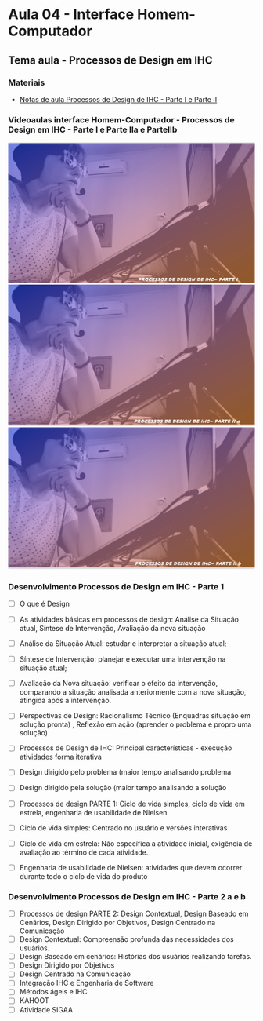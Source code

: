 # Aula 04 - Interface Homem-Computador
## Tema aula - Processos de Design em IHC

### Materiais
- [Notas de aula Processos de Design de IHC - Parte I e Parte II](processos_design_ihc_completo.pdf)


### Videoaulas interface Homem-Computador -  Processos de Design em IHC - Parte I e Parte IIa e ParteIIb
[![Processos em Design PARTE I](capa_7.png)](https://youtu.be/8wCu21cfZPo)
[![Processos em Design PARTE IIa](capa_8.png)](https://youtu.be/fSRCDGgLekU)
[![Processos em Design PARTE IIv](capa_9.png)](https://youtu.be/rjXpqmU1qn8)


### Desenvolvimento Processos de Design em IHC - Parte 1 

- [ ]  O que é Design
- [ ]  As atividades básicas em processos de design: Análise da Situação atual, Síntese de Intervenção, Avaliação da nova situação
- [ ]  Análise da Situação Atual: estudar e interpretar a situação atual; 
- [ ]  Síntese de Intervenção: planejar e executar uma intervenção na situação atual;
- [ ]  Avaliação da Nova situação: verificar o efeito da intervenção, comparando a situação analisada anteriormente com a nova situação, atingida após a intervenção.
- [ ]  Perspectivas de Design: Racionalismo Técnico (Enquadras situação em solução pronta) , Reflexão em ação (aprender o problema e propro uma solução)
- [ ]  Processos de Design de IHC: Principal características - execução atividades forma iterativa
- [ ]  Design dirigido pelo problema (maior tempo analisando problema
- [ ]  Design dirigido pela solução (maior tempo analisando a solução
- [ ]  Processos de design PARTE 1: Ciclo de vida simples, ciclo de vida em estrela, engenharia de usabilidade de Nielsen
- [ ]  Ciclo de vida simples: Centrado no usuário e versões interativas
- [ ]  Ciclo de vida em estrela: Não específica a atividade inicial, exigência de avaliação ao término de cada atividade.
- [ ]  Engenharia de usabilidade de Nielsen: atividades que devem ocorrer durante todo o ciclo de vida do produto



### Desenvolvimento Processos de Design em IHC - Parte 2 a e b

- [ ]  Processos de design PARTE 2: Design Contextual, Design Baseado em Cenários, Design Dirigido por Objetivos, Design Centrado na Comunicação
- [ ]  Design Contextual: Compreensão profunda das necessidades dos usuários.
- [ ]  Design Baseado em cenários: Histórias dos usuários realizando tarefas.
- [ ]  Design Dirigido por Objetivos
- [ ]  Design Centrado na Comunicação
- [ ]  Integração IHC e Engenharia de Software
- [ ]  Métodos ágeis e IHC
- [ ]  KAHOOT 
- [ ]  Atividade SIGAA
